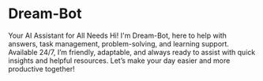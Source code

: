 # Dream-Bot
Your AI Assistant for All Needs  Hi! I'm Dream-Bot, here to help with answers, task management, problem-solving, and learning support. Available 24/7, I’m friendly, adaptable, and always ready to assist with quick insights and helpful resources. Let’s make your day easier and more productive together!
